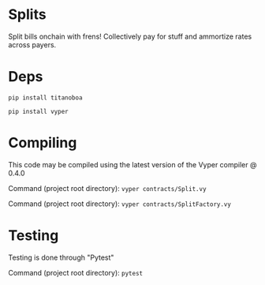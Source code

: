 # Splits 
 
 Split bills onchain with frens! Collectively pay for stuff and ammortize rates across payers.

# Deps 

`pip install titanoboa`

`pip install vyper`

# Compiling 

This code may be compiled using the latest version of the Vyper compiler @ 0.4.0

Command (project root directory): `vyper contracts/Split.vy`

Command (project root directory): `vyper contracts/SplitFactory.vy`


# Testing 

Testing is done through "Pytest"

Command (project root directory): `pytest`
